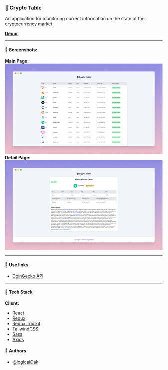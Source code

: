 ### 🥝 Crypto Table

An application for monitoring current information on the state of the cryptocurrency market.

**[Demo](https://crypto-table-app.vercel.app/)**

---

#### 🧶 Screenshots:

**Main Page:**
![App Screenshot](images/preview.png)
**Detail Page:**
![App Screenshot](images/preview-detail.png)

---

#### 🧶 Use links

-   [CoinGecko API](https://api.coingecko.com/api/v3/coins/)

---

#### 🧶 Tech Stack

**Client:**

-   [React](https://ru.reactjs.org/)
-   [Redux](https://redux.js.org/)
-   [Redux Toolkit](https://redux-toolkit.js.org/)
-   [TailwindCSS](https://tailwindcss.com/)
-   [Sass](https://sass-lang.com/)
-   [Axios](https://axios-http.com/docs/intro)

#### 🧶 Authors

-   [@logicalOak](https://github.com/logicalOak)

